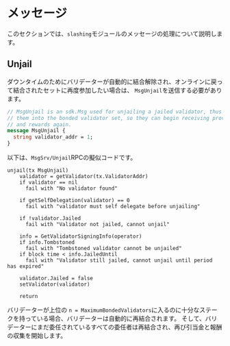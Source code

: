 # メッセージ

このセクションでは、`slashing`モジュールのメッセージの処理について説明します。

## Unjail

ダウンタイムのためにバリデーターが自動的に結合解除され、オンラインに戻って結合されたセットに再度参加したい場合は、 `MsgUnjail`を送信する必要があります。

```protobuf
// MsgUnjail is an sdk.Msg used for unjailing a jailed validator, thus returning
// them into the bonded validator set, so they can begin receiving provisions
// and rewards again.
message MsgUnjail {
  string validator_addr = 1;
}
```

以下は、`MsgSrv/Unjail`RPCの擬似コードです。

```
unjail(tx MsgUnjail)
    validator = getValidator(tx.ValidatorAddr)
    if validator == nil
      fail with "No validator found"

    if getSelfDelegation(validator) == 0
      fail with "validator must self delegate before unjailing"

    if !validator.Jailed
      fail with "Validator not jailed, cannot unjail"

    info = GetValidatorSigningInfo(operator)
    if info.Tombstoned
      fail with "Tombstoned validator cannot be unjailed"
    if block time < info.JailedUntil
      fail with "Validator still jailed, cannot unjail until period has expired"

    validator.Jailed = false
    setValidator(validator)

    return
```

バリデーターが上位の `n = MaximumBondedValidators`に入るのに十分なステークを持っている場合、バリデーターは自動的に再結合されます。
そして、バリデーターにまだ委任されているすべての委任者は再結合され、再び引当金と報酬の収集を開始します。